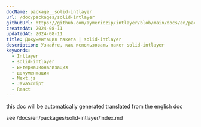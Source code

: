 ```yaml
---
docName: package__solid-intlayer
url: /doc/packages/solid-intlayer
githubUrl: https://github.com/aymericzip/intlayer/blob/main/docs/en/packages/solid-intlayer/index.md
createdAt: 2024-08-11
updatedAt: 2024-08-11
title: Документация пакета | solid-intlayer
description: Узнайте, как использовать пакет solid-intlayer
keywords:
  - Intlayer
  - solid-intlayer
  - интернационализация
  - документация
  - Next.js
  - JavaScript
  - React
---
```


this doc will be automatically generated translated from the english doc

see /docs/en/packages/solid-intlayer/index.md
